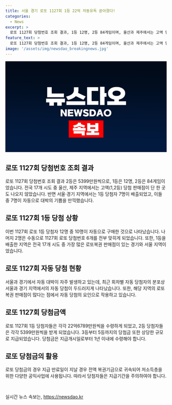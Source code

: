 ```yaml
---
title: 서울 경기 로또 1127회 1등 22억 자동유독 쏟아졌다!
categories:
  - News
excerpt: >
  로또 1127회 당첨번호 조회 결과, 1등 12명, 2등 84게임이며, 울산과 제주에서는 고액 당첨 판매점이 없었다. 이번 회차 1등은 서울·경기에서 7명이 나오며, 대박의 영예는 자동으로 구매한 당첨자들에게 돌아갔다. 또한, 자동으로 1등을 당첨받은 당첨자들이 주로 서울과 경기 지역에서 나왔다. 자동으로 1등을 당첨받은 경우의 서울과 경기 지역에서의 분포를 과거 회차 기준으로 보면서 자동과 수동 당첨의 차이점을 분석해보았다. 이번 회차 2등은 84게임이며, 당첨금 규모는 5399만원이다. (150자)
feature_text: >
  로또 1127회 당첨번호 조회 결과, 1등 12명, 2등 84게임이며, 울산과 제주에서는 고액 당첨 판매점이 없었다. 이번 회차 1등은 서울·경기에서 7명이 나오며, 대박의 영예는 자동으로 구매한 당첨자들에게 돌아갔다. 또한, 자동으로 1등을 당첨받은 당첨자들이 주로 서울과 경기 지역에서 나왔다. 자동으로 1등을 당첨받은 경우의 서울과 경기 지역에서의 분포를 과거 회차 기준으로 보면서 자동과 수동 당첨의 차이점을 분석해보았다. 이번 회차 2등은 84게임이며, 당첨금 규모는 5399만원이다. (150자)
image: '/assets/img/newsdao_breakingnews.jpg'
---
```


<p><img src="/assets/img/newsdao_breakingnews.jpg" alt="bookingtag 속보" /></p>

<h2 data-ke-size="size26">로또 1127회 당첨번호 조회 결과</h2>

<p data-ke-size="size16">로또 1127회 당첨번호 조회 결과 2등은 5399만원씩으로, 1등은 12명, 2등은 84게임이었습니다. 전국 17개 시도 중 울산, 제주 지역에서는 고액(1,2등) 당첨 판매점이 단 한 곳도 나오지 않았습니다. 반면 서울·경기 지역에서는 1등 당첨자 7명이 배출되었고, 이들 중 7명이 자동으로 대박의 기쁨을 만끽했습니다.</p>

<h2 data-ke-size="size26">로또 1127회 1등 당첨 상황</h2>

<p data-ke-size="size16">이번 1127회 로또 1등 당첨자 12명 중 10명이 자동으로 구매한 것으로 나타났습니다. 나머지 2명은 수동으로 1127회 로또 당첨번호 6개를 전부 맞히게 되었습니다. 또한, 1등을 배출한 지역은 전국 17개 시도 중 가장 많은 로또복권 판매점이 있는 경기와 서울 지역이었습니다.</p>

<h2 data-ke-size="size26">로또 1127회 자동 당첨 현황</h2>

<p data-ke-size="size16">서울과 경기에서 자동 대박이 자주 발생하고 있는데, 최근 회차별 자동 당첨자의 분포상 서울과 경기 지역에서의 자동 당첨이 두드러지게 나타났습니다. 또한, 해당 지역의 로또복권 판매점이 많다는 점에서 자동 당첨의 요인으로 작용하고 있습니다.</p>

<h2 data-ke-size="size26">로또 1127회 당첨금액</h2>

<p data-ke-size="size16">로또 1127회 1등 당첨자들은 각각 22억6789만원씩을 수령하게 되었고, 2등 당첨자들은 각각 5399만원씩을 받게 되었습니다. 3등부터 5등까지의 당첨금 또한 상당한 규모로 지급되었습니다. 당첨금은 지급개시일로부터 1년 이내에 수령해야 합니다.</p>

<h2 data-ke-size="size26">로또 당첨금의 활용</h2>

<p data-ke-size="size16">로또 당첨금의 경우 지급 만료일이 지날 경우 전액 복권기금으로 귀속되어 저소득층을 위한 다양한 공익사업에 사용됩니다. 따라서 당첨자들은 지급기간을 주의하여야 합니다.</p>

<p data-ke-size="size16">&nbsp;</p>
실시간 뉴스 속보는, <a href="https://newsdao.kr" rel="dofollow">https://newsdao.kr</a>


